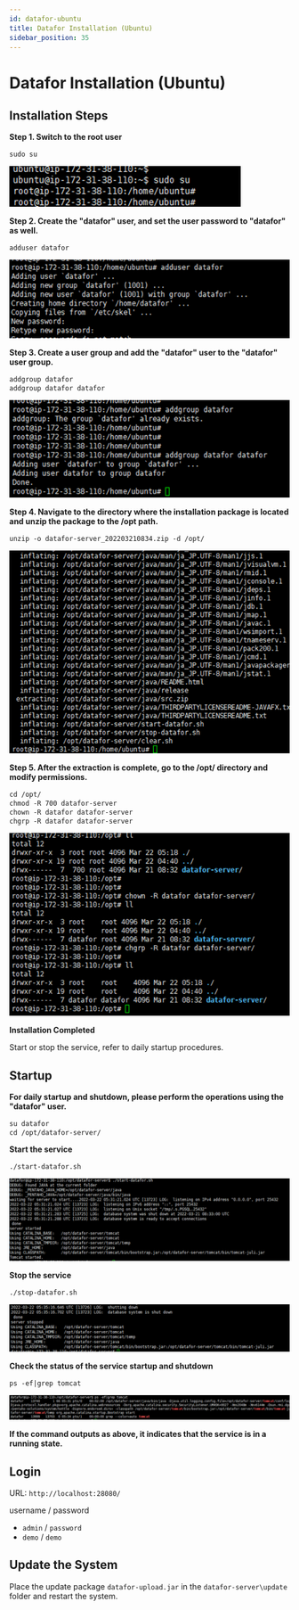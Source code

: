```yaml
---
id: datafor-ubuntu
title: Datafor Installation (Ubuntu)
sidebar_position: 35
---
```


# Datafor Installation (Ubuntu)
## Installation Steps

**Step 1. Switch to the root user**

```
sudo su  
```

<div align="left"><img src="../../../static/img/datafor/setup/image-20220829171526492.png"  /></div>

**Step 2. Create the "datafor" user, and set the user password to "datafor" as well.**

```
adduser datafor
```

<div align="left"><img src="../../../static/img/datafor/setup/image-20220829171542736.png"  /></div>

**Step 3. Create a user group and add the "datafor" user to the "datafor" user group.**

```
addgroup datafor
addgroup datafor datafor
```

<div align="left"><img src="../../../static/img/datafor/setup/image-20220829171600582.png"  /></div>

**Step 4. Navigate to the directory where the installation package is located and unzip the package to the /opt path.**

```
unzip -o datafor-server_202203210834.zip -d /opt/
```

<div align="left"><img src="../../../static/img/datafor/setup/image-20220829171613825.png"  /></div>

**Step 5. After the extraction is complete, go to the /opt/ directory and modify permissions.**

```
cd /opt/
chmod -R 700 datafor-server
chown -R datafor datafor-server
chgrp -R datafor datafor-server
```

<div align="left"><img src="../../../static/img/datafor/setup/image-20220829171632512.png"  /></div>

**Installation Completed**

Start or stop the service, refer to daily startup procedures.

## Startup

**For daily startup and shutdown, please perform the operations using the "datafor" user.**

```
su datafor
cd /opt/datafor-server/
```

**Start the service**

```
./start-datafor.sh
```

<div align="left"><img src="../../../static/img/datafor/setup/image-20220829171648174.png"  /></div>

**Stop the service**

```
./stop-datafor.sh
```

<div align="left"><img src="../../../static/img/datafor/setup/image-20220829171701208.png"  /></div>

**Check the status of the service startup and shutdown**

```
ps -ef|grep tomcat
```

<div align="left"><img src="../../../static/img/datafor/setup/image-20220829171716368.png"  /></div>

**If the command outputs as above, it indicates that the service is in a running state.**

## Login

URL:  `http://localhost:28080/`

username  /  password

- `admin` / `password`
- `demo` / `demo`

## Update the System

Place the update package `datafor-upload.jar` in the `datafor-server\update` folder and restart the system.